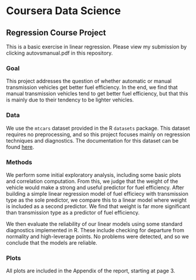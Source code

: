 # Coursera Data Science 

## Regression Course Project

This is a basic exercise in linear regression. Please view my submission by clicking autovsmanual.pdf in this repository.

### Goal

This project addresses the question of whether automatic or manual transmission vehicles get better fuel efficiency. In the end, we find that manual transmission vehicles tend to get better fuel efficiency, but that this is mainly due to their tendency to be lighter vehicles.

### Data

We use the `mtcars` dataset provided in the R `datasets` package. This dataset requires no preprocessing, and so this project focuses mainly on regression techniques and diagnostics. The documentation for this dataset can be found [here](https://stat.ethz.ch/R-manual/R-devel/library/datasets/html/mtcars.html).

### Methods

We perform some initial exploratory analysis, including some basic plots and correlation computation. From this, we judge that the weight of the vehicle would make a strong and useful predictor for fuel efficiency. After building a simple linear regression model of fuel efficiecy with transmission type as the sole predictor, we compare this to a linear model where weight is included as a second predictor. We find that weight is far more significant than transmission type as a predictor of fuel efficiency.

We then evaluate the reliability of our linear models using some standard diagnostics implemented in R. These include checking for departure from normality and high-leverage points. No problems were detected, and so we conclude that the models are reliable.

### Plots

All plots are included in the Appendix of the report, starting at page 3.

